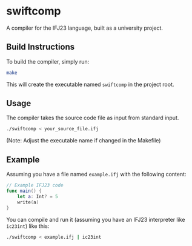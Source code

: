 # swiftcomp

A compiler for the IFJ23 language, built as a university project.

## Build Instructions

To build the compiler, simply run:

```bash
make
```

This will create the executable named `swiftcomp` in the project root.

## Usage

The compiler takes the source code file as input from standard input.

```bash
./swiftcomp < your_source_file.ifj
```

(Note: Adjust the executable name if changed in the Makefile)

## Example

Assuming you have a file named `example.ifj` with the following content:

```swift
// Example IFJ23 code
func main() {
    let a: Int? = 5
    write(a)
}
```

You can compile and run it (assuming you have an IFJ23 interpreter like `ic23int`) like this:

```bash
./swiftcomp < example.ifj | ic23int
```